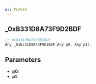 ```yaml
---
ns: PLAYER
---
```

## _0xB331D8A73F9D2BDF

```c
// 0xB331D8A73F9D2BDF
Any _0xB331D8A73F9D2BDF(Any p0, Any p1);
```

## Parameters
* **p0**:
* **p1**:
